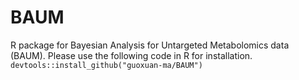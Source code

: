 # BAUM
 R package for Bayesian Analysis for Untargeted Metabolomics data (BAUM). Please use the following code in R for installation.
``
devtools::install_github("guoxuan-ma/BAUM")
``
